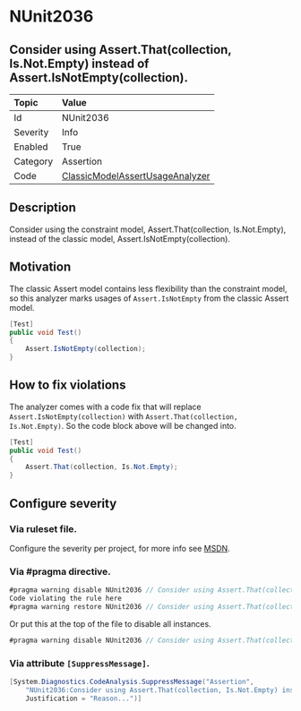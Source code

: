 # NUnit2036

## Consider using Assert.That(collection, Is.Not.Empty) instead of Assert.IsNotEmpty(collection).

| Topic    | Value
| :--      | :--
| Id       | NUnit2036
| Severity | Info
| Enabled  | True
| Category | Assertion
| Code     | [ClassicModelAssertUsageAnalyzer](https://github.com/nunit/nunit.analyzers/blob/0.4.0/src/nunit.analyzers/ClassicModelAssertUsage/ClassicModelAssertUsageAnalyzer.cs)

## Description

Consider using the constraint model, Assert.That(collection, Is.Not.Empty), instead of the classic model, Assert.IsNotEmpty(collection).

## Motivation

The classic Assert model contains less flexibility than the constraint model,
so this analyzer marks usages of `Assert.IsNotEmpty` from the classic Assert model.

```csharp
[Test]
public void Test()
{
    Assert.IsNotEmpty(collection);
}
```

## How to fix violations

The analyzer comes with a code fix that will replace `Assert.IsNotEmpty(collection)` with
`Assert.That(collection, Is.Not.Empty)`. So the code block above will be changed into.

```csharp
[Test]
public void Test()
{
    Assert.That(collection, Is.Not.Empty);
}
```

<!-- start generated config severity -->
## Configure severity

### Via ruleset file.

Configure the severity per project, for more info see [MSDN](https://msdn.microsoft.com/en-us/library/dd264949.aspx).

### Via #pragma directive.

```csharp
#pragma warning disable NUnit2036 // Consider using Assert.That(collection, Is.Not.Empty) instead of Assert.IsNotEmpty(collection).
Code violating the rule here
#pragma warning restore NUnit2036 // Consider using Assert.That(collection, Is.Not.Empty) instead of Assert.IsNotEmpty(collection).
```

Or put this at the top of the file to disable all instances.

```csharp
#pragma warning disable NUnit2036 // Consider using Assert.That(collection, Is.Not.Empty) instead of Assert.IsNotEmpty(collection).
```

### Via attribute `[SuppressMessage]`.

```csharp
[System.Diagnostics.CodeAnalysis.SuppressMessage("Assertion",
    "NUnit2036:Consider using Assert.That(collection, Is.Not.Empty) instead of Assert.IsNotEmpty(collection).",
    Justification = "Reason...")]
```
<!-- end generated config severity -->

